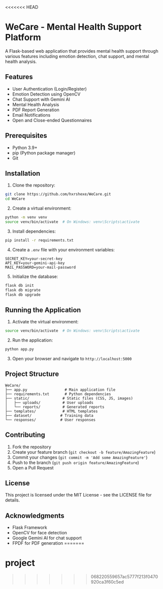 <<<<<<< HEAD
# WeCare - Mental Health Support Platform

A Flask-based web application that provides mental health support through various features including emotion detection, chat support, and mental health analysis.

## Features

- User Authentication (Login/Register)
- Emotion Detection using OpenCV
- Chat Support with Gemini AI
- Mental Health Analysis
- PDF Report Generation
- Email Notifications
- Open and Close-ended Questionnaires

## Prerequisites

- Python 3.9+
- pip (Python package manager)
- Git

## Installation

1. Clone the repository:
```bash
git clone https://github.com/hxrshexe/WeCare.git
cd WeCare
```

2. Create a virtual environment:
```bash
python -m venv venv
source venv/bin/activate  # On Windows: venv\Scripts\activate
```

3. Install dependencies:
```bash
pip install -r requirements.txt
```

4. Create a `.env` file with your environment variables:
```
SECRET_KEY=your-secret-key
API_KEY=your-gemini-api-key
MAIL_PASSWORD=your-mail-password
```

5. Initialize the database:
```bash
flask db init
flask db migrate
flask db upgrade
```

## Running the Application

1. Activate the virtual environment:
```bash
source venv/bin/activate  # On Windows: venv\Scripts\activate
```

2. Run the application:
```bash
python app.py
```

3. Open your browser and navigate to `http://localhost:5000`

## Project Structure

```
WeCare/
├── app.py                 # Main application file
├── requirements.txt       # Python dependencies
├── static/               # Static files (CSS, JS, images)
│   ├── uploads/          # User uploads
│   └── reports/          # Generated reports
├── templates/            # HTML templates
├── dataset/             # Training data
└── responses/           # User responses
```

## Contributing

1. Fork the repository
2. Create your feature branch (`git checkout -b feature/AmazingFeature`)
3. Commit your changes (`git commit -m 'Add some AmazingFeature'`)
4. Push to the branch (`git push origin feature/AmazingFeature`)
5. Open a Pull Request

## License

This project is licensed under the MIT License - see the LICENSE file for details.

## Acknowledgments

- Flask Framework
- OpenCV for face detection
- Google Gemini AI for chat support
- FPDF for PDF generation 
=======
# project
>>>>>>> 068220559657ac5777f213f0470920ca3f60c5ed
